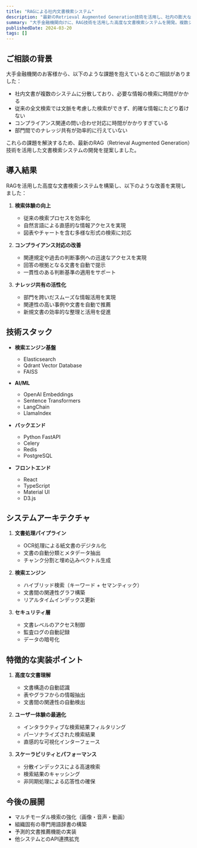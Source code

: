 ```yaml
---
title: "RAGによる社内文書検索システム"
description: "最新のRetrieval Augmented Generation技術を活用し、社内の膨大な文書を効率的に検索・活用できるシステムを構築"
summary: "大手金融機関向けに、RAG技術を活用した高度な文書検索システムを開発。複数システムに分散した文書の統合検索、コンプライアンス対応の効率化、部門間のナレッジ共有を実現。"
publishedDate: 2024-03-20
tags: []
---
```


## ご相談の背景

大手金融機関のお客様から、以下のような課題を抱えているとのご相談がありました：

- 社内文書が複数のシステムに分散しており、必要な情報の検索に時間がかかる
- 従来の全文検索では文脈を考慮した検索ができず、的確な情報にたどり着けない
- コンプライアンス関連の問い合わせ対応に時間がかかりすぎている
- 部門間でのナレッジ共有が効率的に行えていない

これらの課題を解決するため、最新のRAG（Retrieval Augmented Generation）技術を活用した文書検索システムの開発を提案しました。

## 導入結果

RAGを活用した高度な文書検索システムを構築し、以下のような改善を実現しました：

1. **検索体験の向上**

   - 従来の検索プロセスを効率化
   - 自然言語による直感的な情報アクセスを実現
   - 図表やチャートを含む多様な形式の検索に対応

2. **コンプライアンス対応の改善**

   - 関連規定や過去の判断事例への迅速なアクセスを実現
   - 回答の根拠となる文書を自動で提示
   - 一貫性のある判断基準の適用をサポート

3. **ナレッジ共有の活性化**
   - 部門を跨いだスムーズな情報活用を実現
   - 関連性の高い事例や文書を自動で推薦
   - 新規文書の効率的な整理と活用を促進

## 技術スタック

- **検索エンジン基盤**

  - Elasticsearch
  - Qdrant Vector Database
  - FAISS

- **AI/ML**

  - OpenAI Embeddings
  - Sentence Transformers
  - LangChain
  - LlamaIndex

- **バックエンド**

  - Python FastAPI
  - Celery
  - Redis
  - PostgreSQL

- **フロントエンド**
  - React
  - TypeScript
  - Material UI
  - D3.js

## システムアーキテクチャ

1. **文書処理パイプライン**

   - OCR処理による紙文書のデジタル化
   - 文書の自動分類とメタデータ抽出
   - チャンク分割と埋め込みベクトル生成

2. **検索エンジン**

   - ハイブリッド検索（キーワード + セマンティック）
   - 文書間の関連性グラフ構築
   - リアルタイムインデックス更新

3. **セキュリティ層**
   - 文書レベルのアクセス制御
   - 監査ログの自動記録
   - データの暗号化

## 特徴的な実装ポイント

1. **高度な文書理解**

   - 文書構造の自動認識
   - 表やグラフからの情報抽出
   - 文書間の関連性の自動検出

2. **ユーザー体験の最適化**

   - インタラクティブな検索結果フィルタリング
   - パーソナライズされた検索結果
   - 直感的な可視化インターフェース

3. **スケーラビリティとパフォーマンス**
   - 分散インデックスによる高速検索
   - 検索結果のキャッシング
   - 非同期処理による応答性の確保

## 今後の展開

- マルチモーダル検索の強化（画像・音声・動画）
- 組織固有の専門用語辞書の構築
- 予測的文書推薦機能の実装
- 他システムとのAPI連携拡充
